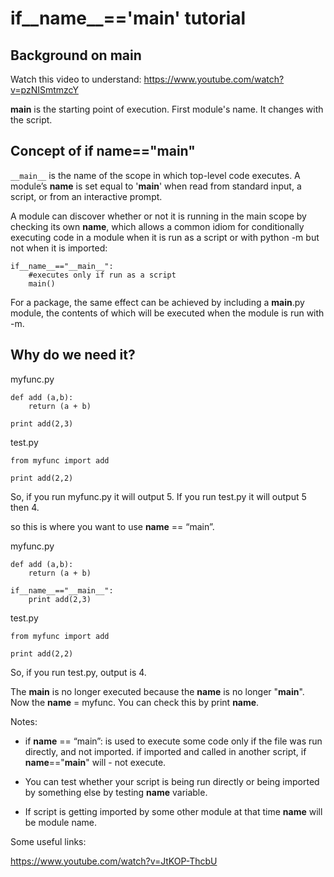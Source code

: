 # if__name__=='__main__' tutorial


Background on __main__
-----------------------
Watch this video to understand: https://www.youtube.com/watch?v=pzNISmtmzcY

__main__ is the starting point of execution. First module's name. It changes with the script.


Concept of if __name__=="__main__"
----------------------------------
`__main__` is the name of the scope in which top-level code executes. A module’s __name__ is set equal to '__main__' when read from standard input, a script, or from an interactive prompt.

A module can discover whether or not it is running in the main scope by checking its own __name__, which allows a common idiom for conditionally executing code in a module when it is run as a script or with python -m but not when it is imported:

    if__name__=="__main__":
        #executes only if run as a script 
        main()

For a package, the same effect can be achieved by including a __main__.py module, the contents of which will be executed when the module is run with -m.


Why do we need it?
------------------
myfunc.py

    def add (a,b):
        return (a + b)
    
    print add(2,3)

test.py

    from myfunc import add
    
    print add(2,2)

So, if you run myfunc.py it will output 5.
If you run test.py it will output 5 then 4.

so this is where you want to use __name__ == “main”.

myfunc.py

    def add (a,b):
        return (a + b)
    
    if__name__=="__main__":
        print add(2,3)

test.py

    from myfunc import add
    
    print add(2,2)

So, if you run test.py, output is 4.

The __main__ is no longer executed because the __name__ is no longer "__main__". Now the __name__ = myfunc. You can check this by print __name__.


Notes:

- if __name__ == “main”: is used to execute some code only if the file was run directly, and not imported. if imported and called in another script, if __name__=="__main__" will - not execute.

- You can test whether your script is being run directly or being imported by something else by testing __name__ variable.

- If script is getting imported by some other module at that time __name__ will be module name.


Some useful links:

https://www.youtube.com/watch?v=JtKOP-ThcbU
